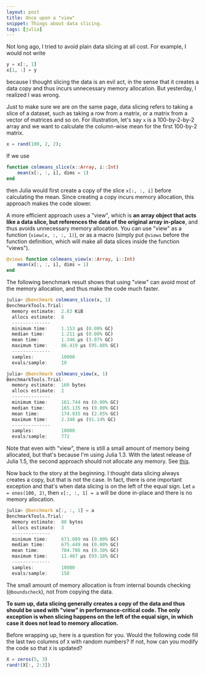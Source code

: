 ```yaml
---
layout: post
title: Once upon a "view" 
snippet: Things about data slicing.
tags: [julia]
---
```


Not long ago, I tried to avoid plain data slicing at all cost. For example, I would not write
```julia
y = x[:, 1]
x[1, :] = y
```
because I thought slicing the data is an evil act, in the sense that it creates a data copy and thus incurs unnecessary memory allocation. But yesterday, I realized I was wrong.

Just to make sure we are on the same page, data slicing refers to taking a slice of a dataset, such as taking a row from a matrix, or a matrix from a vector of matrices and so on. For illustration, let's say ```x``` is a 100-by-2-by-2 array and we want to calculate the column-wise mean for the first 100-by-2 matrix. 
```julia
x = rand(100, 2, 2);
```
If we use
```julia
function colmeans_slice(x::Array, i::Int)
    mean(x[:, :, i], dims = 1)
end
```
then Julia would first create a copy of the slice ```x[:, :, i]``` before calculating the mean. Since creating a copy incurs memory allocation, this approach makes the code slower. 

A more efficient approach uses a "view", which is **an array object that acts like a data slice, but references the data of the original array in-place**, and thus avoids unnecessary memory allocation. You can use "view" as a function (```view(x, :, :, 1)```), or as a macro (simply put ```@views``` before the function definition, which will make all data slices inside the function "views"). 

```julia
@views function colmeans_view(x::Array, i::Int)
    mean(x[:, :, i], dims = 1)
end
```
The following benchmark result shows that using "view" can avoid most of the memory allocation, and thus make the code much faster.
```julia
julia> @benchmark colmeans_slice(x, 1)
BenchmarkTools.Trial: 
  memory estimate:  2.83 KiB
  allocs estimate:  8
  --------------
  minimum time:     1.153 μs (0.00% GC)
  median time:      1.211 μs (0.00% GC)
  mean time:        1.346 μs (3.07% GC)
  maximum time:     86.419 μs (95.88% GC)
  --------------
  samples:          10000
  evals/sample:     10

julia> @benchmark colmeans_view(x, 1) 
BenchmarkTools.Trial: 
  memory estimate:  160 bytes
  allocs estimate:  2
  --------------
  minimum time:     161.744 ns (0.00% GC)
  median time:      165.135 ns (0.00% GC)
  mean time:        174.935 ns (2.85% GC)
  maximum time:     2.348 μs (91.14% GC)
  --------------
  samples:          10000
  evals/sample:     772
```
Note that even with "view", there is still a small amount of memory being allocated, but that's because I'm using Julia 1.3. With the latest release of Julia 1.5, the second approach should not allocate any memory. See [this](https://docs.julialang.org/en/v1.5-dev/NEWS/#Compiler/Runtime-improvements-1).

Now back to the story at the beginning. I thought data slicing always creates a copy, but that is not the case. In fact, there is one important exception and that's when data slicing is on the left of the equal sign. Let ```a = ones(100, 2)```, then ```x[:, :, 1] = a``` will be done in-place and there is no memory allocation.
```julia
julia> @benchmark x[:, :, 1] = a
BenchmarkTools.Trial: 
  memory estimate:  80 bytes
  allocs estimate:  3
  --------------
  minimum time:     671.089 ns (0.00% GC)
  median time:      675.449 ns (0.00% GC)
  mean time:        704.786 ns (0.30% GC)
  maximum time:     11.487 μs (93.18% GC)
  --------------
  samples:          10000
  evals/sample:     158
```
The small amount of memory allocation is from internal bounds checking (```@boundscheck```), not from copying the data. 

**To sum up, data slicing generally creates a copy of the data and thus should be used with "view" in performance-critical code. The only exception is when slicing happens on the left of the equal sign, in which case it does not lead to memory allocation.**


Before wrapping up, here is a question for you. Would the following code fill the last two columns of ```X``` with random numbers? If not, how can you modify the code so that ```X``` is updated?
```julia
X = zeros(5, 3)
rand!(X[:, 2:3])
```






